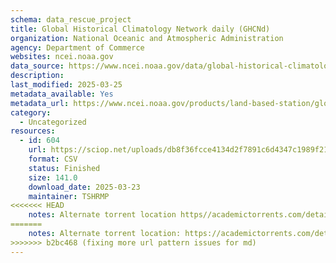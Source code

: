 ```yaml
---
schema: data_rescue_project 
title: Global Historical Climatology Network daily (GHCNd)
organization: National Oceanic and Atmospheric Administration
agency: Department of Commerce
websites: ncei.noaa.gov
data_source: https://www.ncei.noaa.gov/data/global-historical-climatology-network-daily/
description: 
last_modified: 2025-03-25
metadata_available: Yes
metadata_url: https://www.ncei.noaa.gov/products/land-based-station/global-historical-climatology-network-daily
category:
  - Uncategorized
resources:
  - id: 604
    url: https://sciop.net/uploads/db8f36fcce4134d2f7891c6d4347c1989f215bae
    format: CSV
    status: Finished
    size: 141.0
    download_date: 2025-03-23
    maintainer: TSHRMP
<<<<<<< HEAD
    notes: Alternate torrent location https//academictorrents.com/details/db8f36fcce4134d2f7891c6d4347c1989f215bae
=======
    notes: Alternate torrent location: https://academictorrents.com/details/db8f36fcce4134d2f7891c6d4347c1989f215bae
>>>>>>> b2bc468 (fixing more url pattern issues for md)
---
```

